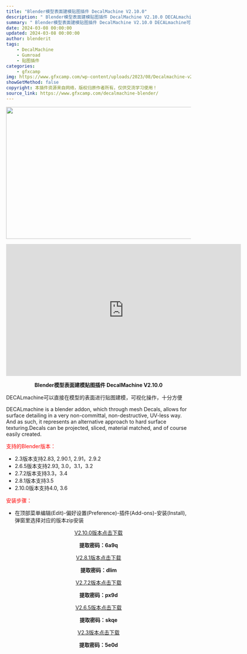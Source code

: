 ```yaml
---
title: "Blender模型表面建模贴图插件 DecalMachine V2.10.0"
description: "﻿ Blender模型表面建模贴图插件 DecalMachine V2.10.0 DECALmachine可以直接在模型的表面进行贴图建模，可视化操作，十分方便 DECALmachine is a b..."
summary: "﻿ Blender模型表面建模贴图插件 DecalMachine V2.10.0 DECALmachine可以直接在模型的表面进行贴图建模，可视化操作，十分方便 DECALmachine is a b..."
date: 2024-03-08 00:00:00
updated: 2024-03-08 00:00:00
author: blenderit
tags: 
    - DecalMachine
    - Gumroad
    - 贴图插件
categories:
    - gfxcamp
img: https://www.gfxcamp.com/wp-content/uploads/2023/08/Decalmachine-v2.10.0.jpg
showGetMethod: false
copyright: 本插件资源来自网络，版权归原作者所有，仅供交流学习使用！
source_link: https://www.gfxcamp.com/decalmachine-blender/
---
```

<div><p><img decoding="async" class="aligncenter size-full wp-image-118908" src="https://www.gfxcamp.com/wp-content/uploads/2023/08/Decalmachine-v2.10.0.jpg" data-src="https://www.gfxcamp.com/wp-content/uploads/2023/08/Decalmachine-v2.10.0.jpg" alt="" width="640" height="360" data-srcset="https://www.gfxcamp.com/wp-content/uploads/2023/08/Decalmachine-v2.10.0.jpg 640w, https://www.gfxcamp.com/wp-content/uploads/2023/08/Decalmachine-v2.10.0-150x84.jpg 150w" data-sizes="(max-width: 640px) 100vw, 640px"></p><p style="text-align: center;"><iframe loading="lazy" src="https://player.youku.com/embed/XNTgyNzY0ODUzNg==" width="640" height="360" frameborder="0" allowfullscreen="allowfullscreen"><span data-mce-type="bookmark" style="display: inline-block; width: 0px; overflow: hidden; line-height: 0;" class="mce_SELRES_start">﻿</span></iframe></p><p style="text-align: center;"><strong>Blender模型表面建模贴图插件 DecalMachine V2.10.0</strong></p><p>DECALmachine可以直接在模型的表面进行贴图建模，可视化操作，十分方便</p><p>DECALmachine is a blender addon, which through mesh Decals, allows for surface detailing in a very non-committal, non-destructive, UV-less way. And as such, it represents an alternative approach to hard surface texturing.Decals can be projected, sliced, material matched, and of course easily created.</p><p style="text-align: left;"><span style="color: #ff0000;">支持的Blender版本：</span></p><ul>
<li style="text-align: left;">2.3版本支持2.83, 2.90.1, 2.91，2.9.2</li>
<li>2.6.5版本支持2.93, 3.0，3.1，3.2</li>
<li>2.7.2版本支持3.3，3.4</li>
<li>2.8.1版本支持3.5</li>
<li>2.10.0版本支持4.0, 3.6</li>
</ul><p style="text-align: left;"><span style="color: #ff0000;">安装步骤：</span></p><ul>
<li>在顶部菜单编辑(Edit)-偏好设置(Preference)-插件(Add-ons)-安装(Install),弹窗里选择对应的版本zip安装</li>
</ul><p style="text-align: center;"><a class="maxbutton-3 maxbutton maxbutton-baidu" target="_blank" rel="noopener" href="https://pan.baidu.com/s/143rX54ft-O5gVLSCZyH6lg?pwd=6a9q"><span class="mb-text">V2.10.0版本点击下载</span></a></p><p style="text-align: center;"><strong>提取密码：6a9q</strong></p><p style="text-align: center;"><a class="maxbutton-3 maxbutton maxbutton-baidu" target="_blank" rel="noopener" href="https://pan.baidu.com/s/1n6rMUQkhga8ZiVWrzjP_Yw?pwd=dlim"><span class="mb-text">V2.8.1版本点击下载</span></a></p><p style="text-align: center;"><strong>提取密码：dlim</strong></p><p style="text-align: center;"><a class="maxbutton-3 maxbutton maxbutton-baidu" target="_blank" rel="noopener" href="https://pan.baidu.com/s/13t152cNIpLc1AI9EvBuIog?pwd=px9d"><span class="mb-text">V2.7.2版本点击下载</span></a></p><p style="text-align: center;"><strong>提取密码：px9d</strong></p><p style="text-align: center;"><a class="maxbutton-3 maxbutton maxbutton-baidu" target="_blank" rel="noopener" href="https://pan.baidu.com/s/12FGzoHaiKEYZLi1oRMksyg?pwd=skqe"><span class="mb-text">V2.6.5版本点击下载</span></a></p><p style="text-align: center;"><strong>提取密码：skqe</strong></p><p style="text-align: center;"><a class="maxbutton-3 maxbutton maxbutton-baidu" target="_blank" rel="noopener" href="https://pan.baidu.com/s/1b5oku_j5I27YBucO83TZCA"><span class="mb-text">V2.3版本点击下载</span></a></p><p style="text-align: center;"><strong>提取密码：5e0d</strong></p></div>